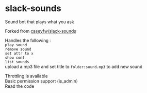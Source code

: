 # slack-sounds
Sound bot that plays what you ask

Forked from [caseyfw/slack-sounds](https://github.com/caseyfw/slack-sounds)

Handles the following :  
`play sound`  
`remove sound`  
`set attr to x`  
`show conf`  
`list sounds`  
upload a mp3 file and set title to `folder:sound.mp3` to add new sound

Throttling is available  
Basic permission support (is_admin)  
Read the code

